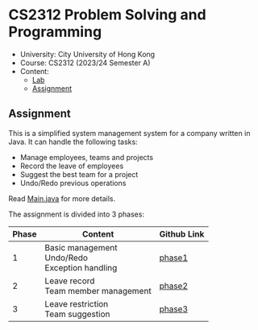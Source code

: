 # CS2312 Problem Solving and Programming

- University: City University of Hong Kong
- Course: CS2312 (2023/24 Semester A)
- Content: 
    - [Lab](CS2312/)
    - [Assignment](CS2312/Asg/)

## Assignment

This is a simplified system management system for a company written in Java. It can handle the following tasks:

- Manage employees, teams and projects
- Record the leave of employees
- Suggest the best team for a project
- Undo/Redo previous operations

Read [Main.java](CS2312/Asg/Main.java) for more details.

The assignment is divided into 3 phases:

| Phase | Content | Github Link |
| --- | --- | --- |
| 1 | Basic management <br> Undo/Redo <br> Exception handling | [phase1](https://github.com/cityu-cs/CS2312/tree/phase1) |
| 2 | Leave record <br> Team member management | [phase2](https://github.com/cityu-cs/CS2312/tree/phase2) |
| 3 | Leave restriction <br> Team suggestion | [phase3](https://github.com/cityu-cs/CS2312/tree/phase3) |
